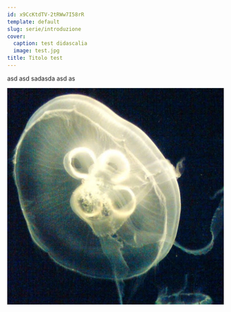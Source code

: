 ```yaml
---
id: x9CcKtdTV-2tRWw7I58rR
template: default
slug: serie/introduzione
cover:
  caption: test didascalia
  image: test.jpg
title: Titolo test
---
```

asd asd sadasda asd as

![test-alt](./test.jpg)